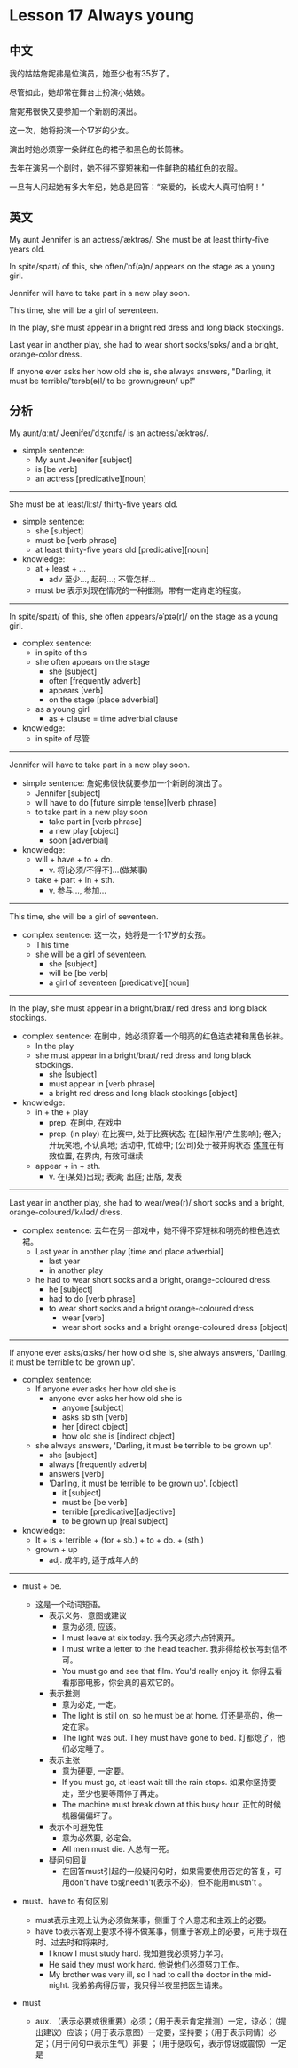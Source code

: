 # Lesson 17 Always young

## 中文

我的姑姑詹妮弗是位演员，她至少也有35岁了。

尽管如此，她却常在舞台上扮演小姑娘。

詹妮弗很快又要参加一个新剧的演出。

这一次，她将扮演一个17岁的少女。

演出时她必须穿一条鲜红色的裙子和黑色的长筒袜。

去年在演另一个剧时，她不得不穿短袜和一件鲜艳的橘红色的衣服。

一旦有人问起她有多大年纪，她总是回答：“亲爱的，长成大人真可怕啊！”


## 英文

My aunt Jennifer is an actress/ˈæktrəs/.  She must be at least thirty-five years old.

In spite/spaɪt/ of this, she often/ˈɒf(ə)n/ appears on the stage as a young girl.

Jennifer will have to take part in a new play soon.

This time, she will be a girl of seventeen.

In the play, she must appear in a bright red dress and long black stockings.

Last year in another play, she had to wear short socks/sɒks/ and a bright, orange-color dress.

If anyone ever asks her how old she is, she always answers, "Darling, it must be terrible/ˈterəb(ə)l/ to be grown/ɡrəʊn/ up!"

## 分析

My aunt/ɑːnt/ Jeenifer/ˈdʒɛnɪfə/ is an actress/ˈæktrəs/. 
- simple sentence:
    - My aunt Jeenifer [subject]
    - is [be verb]
    - an actress [predicative][noun]
  
---

She must be at least/liːst/ thirty-five years old.
- simple sentence:
    - she [subject]
    - must be [verb phrase]
    - at least thirty-five years old [predicative][noun]
- knowledge:
    - at + least + ...
        - adv 至少..., 起码...; 不管怎样...
    - must be 表示对现在情况的一种推测，带有一定肯定的程度。
  
---

In spite/spaɪt/ of this, she often appears/əˈpɪə(r)/ on the stage as a young girl.
- complex sentence:
    - in spite of this
    - she often appears on the stage 
        - she [subject]
        - often [frequently adverb]
        - appears [verb]
        - on the stage [place adverbial]
    - as a young girl
        - as + clause = time adverbial clause
- knowledge:
    - in spite of 尽管
  
---


Jennifer will have to take part in a new play soon.
- simple sentence: 詹妮弗很快就要参加一个新剧的演出了。
    - Jennifer [subject]
    - will have to do [future simple tense][verb phrase]
    - to take part in a new play soon
        - take part in [verb phrase]
        - a new play [object]
        - soon [adverbial]
- knowledge:
    - will + have + to + do.
        - v. 将[必须/不得不]...(做某事)
    - take + part + in + sth.
        - v. 参与..., 参加...
  
---

This time, she will be a girl of seventeen.
- complex sentence: 这一次，她将是一个17岁的女孩。
    - This time
    - she will be a girl of seventeen.
        - she [subject]
        - will be [be verb]
        - a girl of seventeen [predicative][noun]
  
---

In the play, she must appear in a bright/braɪt/ red dress and long black stockings.
- complex sentence: 在剧中，她必须穿着一个明亮的红色连衣裙和黑色长袜。
    - In the play
    - she must appear in a bright/braɪt/ red dress and long black stockings.
        - she [subject]
        - must appear in [verb phrase]
        - a bright red dress and long black stockings [object]
- knowledge:
    - in + the + play
        - prep. 在剧中, 在戏中
        - prep. (in play) 在比赛中, 处于比赛状态; 在[起作用/产生影响]; 卷入; 开玩笑地, 不认真地; 活动中, 忙碌中; (公司)处于被并购状态 [体育](球)在有效位置, 在界内, 有效可继续
    - appear + in + sth.
        - v. 在(某处)出现; 表演; 出庭; 出版, 发表
  
---

Last year in another play, she had to wear/weə(r)/ short socks and a bright, orange-coloured/ˈkʌləd/ dress.
- complex sentence: 去年在另一部戏中，她不得不穿短袜和明亮的橙色连衣裙。
    - Last year in another play  [time and place adverbial]
        - last year 
        - in another play 
    - he had to wear short socks and a bright, orange-coloured dress.
        - he [subject]
        - had to do [verb phrase]
        - to wear short socks and a bright orange-coloured dress
            - wear [verb]
            - wear short socks and a bright orange-coloured dress [object]
  
---

If anyone ever asks/ɑːsks/ her how old she is, she always answers, 'Darling, it must be terrible to be grown up'.
- complex sentence:
    - If anyone ever asks her how old she is
        - anyone ever asks her how old she is
            - anyone [subject]
            - asks sb sth [verb]
            - her [direct object]
            - how old she is [indirect object]
    - she always answers, 'Darling, it must be terrible to be grown up'.
        - she [subject]
        - always [frequently adverb]
        - answers [verb]
        - 'Darling, it must be terrible to be grown up'. [object]
            - it [subject]
            - must be [be verb]
            - terrible [predicative][adjective]
            - to be grown up [real subject]
- knowledge:
    - It + is + terrible + (for + sb.) + to + do. + (sth.)
    - grown + up
        - adj. 成年的, 适于成年人的

---

- must + be.
    - 这是一个动词短语。
        - 表示义务、意图或建议
            - 意为必须, 应该。
            - I must leave at six today. 我今天必须六点钟离开。
            - I must write a letter to the head teacher. 我非得给校长写封信不可。
            - You must go and see that film. You'd really enjoy it. 你得去看看那部电影，你会真的喜欢它的。
        - 表示推测
            - 意为必定, 一定。
            - The light is still on, so he must be at home. 灯还是亮的，他一定在家。
            - The light was out. They must have gone to bed. 灯都熄了，他们必定睡了。
        - 表示主张
            - 意为硬要, 一定要。
            - If you must go, at least wait till the rain stops. 如果你坚持要走，至少也要等雨停了再走。
            - The machine must break down at this busy hour. 正忙的时候机器偏偏坏了。
        - 表示不可避免性
            - 意为必然要, 必定会。
            - All men must die. 人总有一死。
        - 疑问句回复
            - 在回答must引起的一般疑问句时，如果需要使用否定的答复，可用don't have to或needn't(表示不必)，但不能用mustn't 。

- must、have to 有何区别
    - must表示主观上认为必须做某事，侧重于个人意志和主观上的必要。
    - have to表示客观上要求不得不做某事，侧重于客观上的必要，可用于现在时、过去时和将来时。
        - I know I must study hard. 我知道我必须努力学习。
        - He said they must work hard. 他说他们必须努力工作。
        - My brother was very ill, so I had to call the doctor in the mid-night. 我弟弟病得厉害，我只得半夜里把医生请来。

- must
    - aux. （表示必要或很重要）必须；（用于表示肯定推测）一定，谅必；（提出建议）应该；（用于表示意图）一定要，坚持要；（用于表示同情）必定；（用于问句中表示生气）非要 ；（用于感叹句，表示惊讶或震惊）一定是

